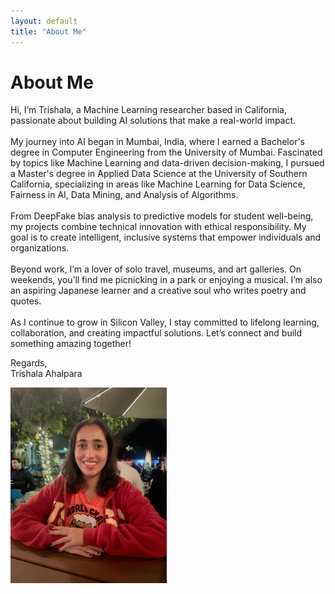 ```yaml
---
layout: default
title: "About Me"
---
```

# About Me

Hi, I’m Trishala, a Machine Learning researcher based in California, passionate about building AI solutions that make a real-world impact.
<br><br>
My journey into AI began in Mumbai, India, where I earned a Bachelor's degree in Computer Engineering from the University of Mumbai. Fascinated by topics like Machine Learning and data-driven decision-making, I pursued a Master's degree in Applied Data Science at the University of Southern California, specializing in areas like Machine Learning for Data Science, Fairness in AI, Data Mining, and Analysis of Algorithms.
<br><br>
From DeepFake bias analysis to predictive models for student well-being, my projects combine technical innovation with ethical responsibility. My goal is to create intelligent, inclusive systems that empower individuals and organizations.
<br><br>
Beyond work, I’m a lover of solo travel, museums, and art galleries. On weekends, you’ll find me picnicking in a park or enjoying a musical. I’m also an aspiring Japanese learner and a creative soul who writes poetry and quotes.
<br><br>
As I continue to grow in Silicon Valley, I stay committed to lifelong learning, collaboration, and creating impactful solutions. Let’s connect and build something amazing together!

Regards,
<br>
Trishala Ahalpara
<br> 

<div align="left">
<img src="images/aboutme_img.jpeg" alt="Hello!" width="250">
</div>
